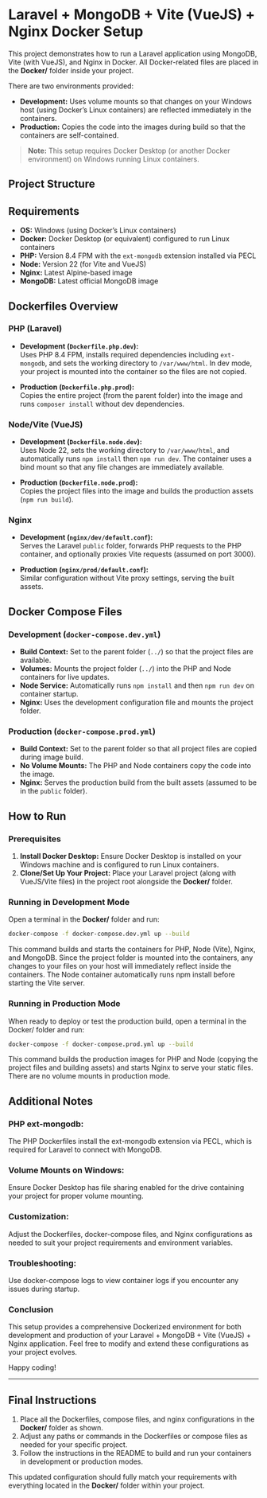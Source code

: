 # Laravel + MongoDB + Vite (VueJS) + Nginx Docker Setup

This project demonstrates how to run a Laravel application using MongoDB, Vite (with VueJS), and Nginx in Docker. All Docker-related files are placed in the **Docker/** folder inside your project.

There are two environments provided:
- **Development:** Uses volume mounts so that changes on your Windows host (using Docker’s Linux containers) are reflected immediately in the containers.
- **Production:** Copies the code into the images during build so that the containers are self-contained.

> **Note:** This setup requires Docker Desktop (or another Docker environment) on Windows running Linux containers.

## Project Structure


## Requirements

- **OS:** Windows (using Docker’s Linux containers)
- **Docker:** Docker Desktop (or equivalent) configured to run Linux containers
- **PHP:** Version 8.4 FPM with the `ext-mongodb` extension installed via PECL
- **Node:** Version 22 (for Vite and VueJS)
- **Nginx:** Latest Alpine-based image
- **MongoDB:** Latest official MongoDB image

## Dockerfiles Overview

### PHP (Laravel)

- **Development (`Dockerfile.php.dev`):**  
  Uses PHP 8.4 FPM, installs required dependencies including `ext-mongodb`, and sets the working directory to `/var/www/html`. In dev mode, your project is mounted into the container so the files are not copied.

- **Production (`Dockerfile.php.prod`):**  
  Copies the entire project (from the parent folder) into the image and runs `composer install` without dev dependencies.

### Node/Vite (VueJS)

- **Development (`Dockerfile.node.dev`):**  
  Uses Node 22, sets the working directory to `/var/www/html`, and automatically runs `npm install` then `npm run dev`. The container uses a bind mount so that any file changes are immediately available.

- **Production (`Dockerfile.node.prod`):**  
  Copies the project files into the image and builds the production assets (`npm run build`).

### Nginx

- **Development (`nginx/dev/default.conf`):**  
  Serves the Laravel `public` folder, forwards PHP requests to the PHP container, and optionally proxies Vite requests (assumed on port 3000).

- **Production (`nginx/prod/default.conf`):**  
  Similar configuration without Vite proxy settings, serving the built assets.

## Docker Compose Files

### Development (`docker-compose.dev.yml`)

- **Build Context:** Set to the parent folder (`../`) so that the project files are available.
- **Volumes:** Mounts the project folder (`../`) into the PHP and Node containers for live updates.
- **Node Service:** Automatically runs `npm install` and then `npm run dev` on container startup.
- **Nginx:** Uses the development configuration file and mounts the project folder.

### Production (`docker-compose.prod.yml`)

- **Build Context:** Set to the parent folder so that all project files are copied during image build.
- **No Volume Mounts:** The PHP and Node containers copy the code into the image.
- **Nginx:** Serves the production build from the built assets (assumed to be in the `public` folder).

## How to Run

### Prerequisites

1. **Install Docker Desktop:** Ensure Docker Desktop is installed on your Windows machine and is configured to run Linux containers.
2. **Clone/Set Up Your Project:** Place your Laravel project (along with VueJS/Vite files) in the project root alongside the **Docker/** folder.

### Running in Development Mode

Open a terminal in the **Docker/** folder and run:

```bash
docker-compose -f docker-compose.dev.yml up --build
```

This command builds and starts the containers for PHP, Node (Vite), Nginx, and MongoDB. Since the project folder is mounted into the containers, any changes to your files on your host will immediately reflect inside the containers. The Node container automatically runs npm install before starting the Vite server.

### Running in Production Mode

When ready to deploy or test the production build, open a terminal in the Docker/ folder and run:

```bash
docker-compose -f docker-compose.prod.yml up --build
```

This command builds the production images for PHP and Node (copying the project files and building assets) and starts Nginx to serve your static files. There are no volume mounts in production mode.

## Additional Notes
### PHP ext-mongodb:
The PHP Dockerfiles install the ext-mongodb extension via PECL, which is required for Laravel to connect with MongoDB.

### Volume Mounts on Windows:
Ensure Docker Desktop has file sharing enabled for the drive containing your project for proper volume mounting.

### Customization:
Adjust the Dockerfiles, docker-compose files, and Nginx configurations as needed to suit your project requirements and environment variables.

### Troubleshooting:
Use docker-compose logs to view container logs if you encounter any issues during startup.

### Conclusion
This setup provides a comprehensive Dockerized environment for both development and production of your Laravel + MongoDB + Vite (VueJS) + Nginx application. Feel free to modify and extend these configurations as your project evolves.

Happy coding!

---

## Final Instructions

1. Place all the Dockerfiles, compose files, and nginx configurations in the **Docker/** folder as shown.
2. Adjust any paths or commands in the Dockerfiles or compose files as needed for your specific project.
3. Follow the instructions in the README to build and run your containers in development or production modes.

This updated configuration should fully match your requirements with everything located in the **Docker/** folder within your project.
